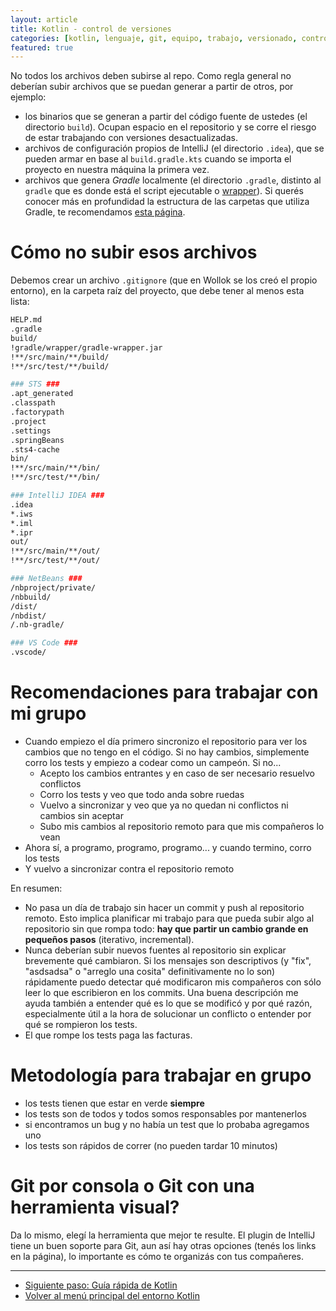 ```yaml
---
layout: article
title: Kotlin - control de versiones
categories: [kotlin, lenguaje, git, equipo, trabajo, versionado, control, VCS]
featured: true
---
```



No todos los archivos deben subirse al repo. Como regla general no deberían subir archivos que se puedan generar a partir de otros, por ejemplo:

- los binarios que se generan a partir del código fuente de ustedes (el directorio `build`). Ocupan espacio en el repositorio y se corre el riesgo de estar trabajando con versiones desactualizadas.
- archivos de configuración propios de IntelliJ (el directorio `.idea`), que se pueden armar en base al `build.gradle.kts` cuando se importa el proyecto en nuestra máquina la primera vez.
- archivos que genera _Gradle_ localmente (el directorio `.gradle`, distinto al `gradle` que es donde está el script ejecutable o [wrapper](https://docs.gradle.org/current/userguide/gradle_wrapper.html)). Si querés conocer más en profundidad la estructura de las carpetas que utiliza Gradle, te recomendamos [esta página](https://docs.gradle.org/current/userguide/directory_layout.html).

# Cómo no subir esos archivos

Debemos crear un archivo `.gitignore` (que en Wollok se los creó el propio entorno), en la carpeta raíz del proyecto, que debe tener al menos esta lista:

```bash
HELP.md
.gradle
build/
!gradle/wrapper/gradle-wrapper.jar
!**/src/main/**/build/
!**/src/test/**/build/

### STS ###
.apt_generated
.classpath
.factorypath
.project
.settings
.springBeans
.sts4-cache
bin/
!**/src/main/**/bin/
!**/src/test/**/bin/

### IntelliJ IDEA ###
.idea
*.iws
*.iml
*.ipr
out/
!**/src/main/**/out/
!**/src/test/**/out/

### NetBeans ###
/nbproject/private/
/nbbuild/
/dist/
/nbdist/
/.nb-gradle/

### VS Code ###
.vscode/
```


# Recomendaciones para trabajar con mi grupo

- Cuando empiezo el día primero sincronizo el repositorio para ver los cambios que no tengo en el código. Si no hay cambios, simplemente corro los tests y empiezo a codear como un campeón. Si no...
  - Acepto los cambios entrantes y en caso de ser necesario resuelvo conflictos
  - Corro los tests y veo que todo anda sobre ruedas
  - Vuelvo a sincronizar y veo que ya no quedan ni conflictos ni cambios sin aceptar
  - Subo mis cambios al repositorio remoto para que mis compañeros lo vean
- Ahora sí, a programo, programo, programo... y cuando termino, corro los tests
- Y vuelvo a sincronizar contra el repositorio remoto

En resumen:

- No pasa un día de trabajo sin hacer un commit y push al repositorio remoto. Esto implica planificar mi trabajo para que pueda subir algo al repositorio sin que rompa todo: **hay que partir un cambio grande en pequeños pasos** (iterativo, incremental).
- Nunca deberían subir nuevos fuentes al repositorio sin explicar brevemente qué cambiaron. Si los mensajes son descriptivos (y "fix", "asdsadsa" o "arreglo una cosita" definitivamente no lo son) rápidamente puedo detectar qué modificaron mis compañeros con sólo leer lo que escribieron en los commits. Una buena descripción me ayuda también a entender qué es lo que se modificó y por qué razón, especialmente útil a la hora de solucionar un conflicto o entender por qué se rompieron los tests.
- El que rompe los tests paga las facturas.

# Metodología para trabajar en grupo

- los tests tienen que estar en verde **siempre**
- los tests son de todos y todos somos responsables por mantenerlos
- si encontramos un bug y no había un test que lo probaba agregamos uno
- los tests son rápidos de correr (no pueden tardar 10 minutos)

# Git por consola o Git con una herramienta visual?

Da lo mismo, elegí la herramienta que mejor te resulte. El plugin de IntelliJ tiene un buen soporte para Git, aun así hay otras opciones (tenés los links en la página), lo importante es cómo te organizás con tus compañeres.

___

- [Siguiente paso: Guía rápida de Kotlin](kotlin-guia-rapida.html)
- [Volver al menú principal del entorno Kotlin](kotlin-principal.html)
